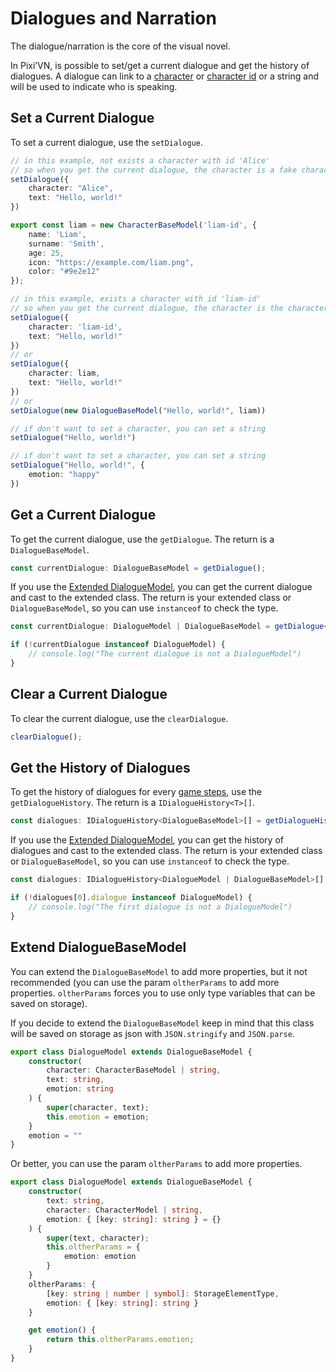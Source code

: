 # Dialogues and Narration

The dialogue/narration is the core of the visual novel.

In Pixi’VN, is possible to set/get a current dialogue and get the history of dialogues.
A dialogue can link to a [character](/start/character#use-characters-in-the-game) or [character id](/start/character#use-characters-in-the-game) or a string and will be used to indicate who is speaking.

## Set a Current Dialogue

To set a current dialogue, use the `setDialogue`.

```typescript
// in this example, not exists a character with id 'Alice'
// so when you get the current dialogue, the character is a fake character with the name 'Alice'
setDialogue({
    character: "Alice",
    text: "Hello, world!"
})
```

```typescript
export const liam = new CharacterBaseModel('liam-id', {
    name: 'Liam',
    surname: 'Smith',
    age: 25,
    icon: "https://example.com/liam.png",
    color: "#9e2e12"
});

// in this example, exists a character with id 'liam-id'
// so when you get the current dialogue, the character is the character with id 'liam-id'
setDialogue({
    character: 'liam-id',
    text: "Hello, world!"
})
// or
setDialogue({
    character: liam,
    text: "Hello, world!"
})
// or
setDialogue(new DialogueBaseModel("Hello, world!", liam))
```

```typescript
// if don't want to set a character, you can set a string
setDialogue("Hello, world!")
```

```typescript
// if don't want to set a character, you can set a string
setDialogue("Hello, world!", {
    emotion: "happy"
})
```

## Get a Current Dialogue

To get the current dialogue, use the `getDialogue`. The return is a `DialogueBaseModel`.

```typescript
const currentDialogue: DialogueBaseModel = getDialogue();
```

If you use the [Extended DialogueModel](#extend-dialoguebasemodel), you can get the current dialogue and cast to the extended class.
The return is your extended class or `DialogueBaseModel`, so you can use `instanceof` to check the type.

```typescript
const currentDialogue: DialogueModel | DialogueBaseModel = getDialogue<DialogueModel>()

if (!currentDialogue instanceof DialogueModel) {
    // console.log("The current dialogue is not a DialogueModel")
}
```

## Clear a Current Dialogue

To clear the current dialogue, use the `clearDialogue`.

```typescript
clearDialogue();
```

## Get the History of Dialogues

To get the history of dialogues for every [game steps](/start/labels), use the `getDialogueHistory`. The return is a `IDialogueHistory<T>[]`.

```typescript
const dialogues: IDialogueHistory<DialogueBaseModel>[] = getDialogueHistory<DialogueBaseModel>();
```

If you use the [Extended DialogueModel](#extend-dialoguebasemodel), you can get the history of dialogues and cast to the extended class.
The return is your extended class or `DialogueBaseModel`, so you can use `instanceof` to check the type.

```typescript
const dialogues: IDialogueHistory<DialogueModel | DialogueBaseModel>[] = getDialogueHistory<DialogueModel>();

if (!dialogues[0].dialogue instanceof DialogueModel) {
    // console.log("The first dialogue is not a DialogueModel")
}
```

## Extend DialogueBaseModel

You can extend the `DialogueBaseModel` to add more properties, but it not recommended (you can use the param `oltherParams` to add more properties. `oltherParams` forces you to use only type variables that can be saved on storage).

If you decide to extend the `DialogueBaseModel` keep in mind that this class will be saved on storage as json with `JSON.stringify` and `JSON.parse`.

```typescript
export class DialogueModel extends DialogueBaseModel {
    constructor(
        character: CharacterBaseModel | string,
        text: string,
        emotion: string
    ) {
        super(character, text);
        this.emotion = emotion;
    }
    emotion = ""
}
```

Or better, you can use the param `oltherParams` to add more properties.

```typescript
export class DialogueModel extends DialogueBaseModel {
    constructor(
        text: string,
        character: CharacterModel | string,
        emotion: { [key: string]: string } = {}
    ) {
        super(text, character);
        this.oltherParams = {
            emotion: emotion
        }
    }
    oltherParams: {
        [key: string | number | symbol]: StorageElementType,
        emotion: { [key: string]: string }
    }

    get emotion() {
        return this.oltherParams.emotion;
    }
}
```
